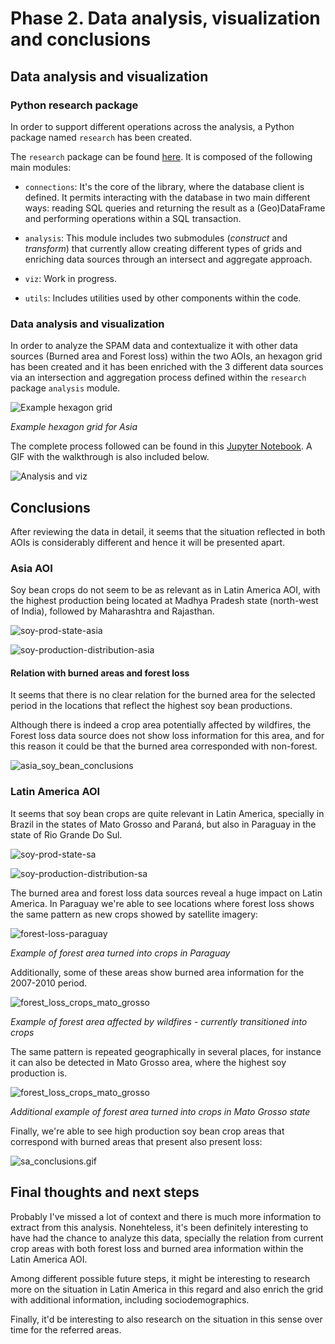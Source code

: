 # Phase 2. Data analysis, visualization and conclusions

## Data analysis and visualization
### Python research package

In order to support different operations across the analysis, a Python package named `research` has been created.

The `research` package can be found [here](../research/). It is composed of the following main modules:

- `connections`: It's the core of the library, where the database client is defined. It permits interacting with the database in two main different ways: reading SQL queries and returning the result as a (Geo)DataFrame and performing operations within a SQL transaction.

- `analysis`: This module includes two submodules (_construct_ and _transform_) that currently allow creating different types of grids and enriching data sources through an intersect and aggregate approach.

- `viz`: Work in progress.

- `utils`: Includes utilities used by other components within the code.

### Data analysis and visualization

In order to analyze the SPAM data and contextualize it with other data sources (Burned area and Forest loss) within the two AOIs, an hexagon grid has been created and it has been enriched with the 3 different data sources via an intersection and aggregation process defined within the `research` package `analysis` module.

![Example hexagon grid](img/example_grid.png)

_Example hexagon grid for Asia_

The complete process followed can be found in this [Jupyter Notebook](../env/notebooks/Step%202.%20Exploratory%20Spatial%20Data%20Analysis.ipynb). A GIF with the walkthrough is also included below.

![Analysis and viz](../env/notebooks/img/step_2_esda_walkthrough.gif)

## Conclusions

After reviewing the data in detail, it seems that the situation reflected in both AOIs is considerably different and hence it will be presented apart.
### Asia AOI

Soy bean crops do not seem to be as relevant as in Latin America AOI, with the highest production being located at Madhya Pradesh state (north-west of India), followed by Maharashtra and Rajasthan.

![soy-prod-state-asia](img/soy-prod-state-asia.png)

![soy-production-distribution-asia](img/soy-production-distribution-asia.png)

#### Relation with burned areas and forest loss

It seems that there is no clear relation for the burned area for the selected period in the locations that reflect the highest soy bean productions.

Although there is indeed a crop area potentially affected by wildfires, the Forest loss data source does not show loss information for this area, and for this reason it could be that the burned area corresponded with non-forest.

![asia_soy_bean_conclusions](img/asia_soy_bean_conclusions.gif)

### Latin America AOI

It seems that soy bean crops are quite relevant in Latin America, specially in Brazil in the states of Mato Grosso and Paraná, but also in Paraguay in the state of Rio Grande Do Sul.

![soy-prod-state-sa](img/soy-prod-state-sa.png)

![soy-production-distribution-sa](img/soy-production-distirbution-sa.png)

The burned area and forest loss data sources reveal a huge impact on Latin America. In Paraguay we're able to see locations where forest loss shows the same pattern as new crops showed by satellite imagery:

![forest-loss-paraguay](img/forest_loss_crops_paraguay.gif)

_Example of forest area turned into crops in Paraguay_

Additionally, some of these areas show burned area information for the 2007-2010 period.

![forest_loss_crops_mato_grosso](img/forest-loss-burned-areas-sa.png)

_Example of forest area affected by wildfires - currently transitioned into crops_


The same pattern is repeated geographically in several places, for instance it can also be detected in Mato Grosso area, where the highest soy production is.

![forest_loss_crops_mato_grosso](img/forest_loss_crops_mato_grosso.gif)

_Additional example of forest area turned into crops in Mato Grosso state_

Finally, we're able to see high production soy bean crop areas that correspond with burned areas that present also present loss:

![sa_conclusions.gif](img/sa_conclusions.gif)
## Final thoughts and next steps

Probably I've missed a lot of context and there is much more information to extract from this analysis. Nonehteless, it's been definitely interesting to have had the chance to analyze this data, specially the relation from current crop areas with both forest loss and burned area information within the Latin America AOI.

Among different possible future steps, it might be interesting to research more on the situation in Latin America in this regard and also enrich the grid with additional information, including sociodemographics.

Finally, it'd be interesting to also research on the situation in this sense over time for the referred areas.